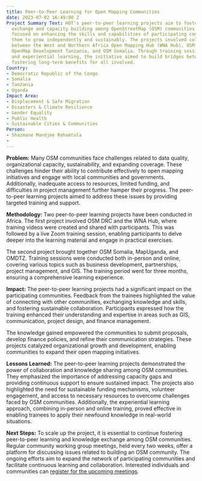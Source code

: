 ```yaml
---
title: Peer-to-Peer Learning for Open Mapping Communities
date: 2023-07-02 16:49:00 Z
Project Summary Text: HOT's peer-to-peer learning projects aim to foster knowledge
  exchange and capacity building among OpenStreetMap (OSM) communities. The initiative
  focused on enhancing the skills and capabilities of participating communities, enabling
  them to grow independently and sustainably. The projects involved collaboration
  between the West and Northern Africa Open Mapping Hub (WNA Hub), OSM DRC, MapUganda,
  OpenMap Development Tanzania, and OSM Somalia. Through training sessions, workshops,
  and experiential learning, the initiative aimed to build bridges between OSM communities,
  fostering long-term benefits for all involved.
Country:
- Democratic Republic of the Congo
- Somalia
- Tanzania
- Uganda
Impact Area:
- Displacement & Safe Migration
- Disasters & Climate Resilience
- Gender Equality
- Public Health
- Sustainable Cities & Communities
Person:
- Shazmane Mandjee Rehamtula
- 
---
```


**Problem:**
Many OSM communities face challenges related to data quality, organizational capacity, sustainability, and expanding coverage. These challenges hinder their ability to contribute effectively to open mapping initiatives and engage with local communities and governments. Additionally, inadequate access to resources, limited funding, and difficulties in project management further hamper their progress. The peer-to-peer learning projects aimed to address these issues by providing targeted training and support.

**Methodology:**
Two peer-to-peer learning projects have been conducted in  Africa. The first project involved OSM DRC and the WNA Hub, where training videos were created and shared with participants. This was followed by a live Zoom training session, enabling participants to delve deeper into the learning material and engage in practical exercises. 

The second project brought together OSM Somalia, MapUganda, and OMDTZ. Training sessions were conducted both in-person and online, covering various topics such as business development, partnerships, project management, and GIS. The training period went for three months, ensuring a comprehensive learning experience.

**Impact:**
The peer-to-peer learning projects had a significant impact on the participating communities. Feedback from the trainees highlighted the value of connecting with other communities, exchanging knowledge and skills, and fostering sustainable collaboration. Participants expressed how the training enhanced their understanding and expertise in areas such as GIS, communication, project design, and finance management. 

The knowledge gained empowered the communities to submit proposals, develop finance policies, and refine their communication strategies. These projects catalyzed organizational growth and development, enabling communities to expand their open mapping initiatives.

**Lessons Learned:**
The peer-to-peer learning projects demonstrated the power of collaboration and knowledge sharing among OSM communities. They emphasized the importance of addressing capacity gaps and providing continuous support to ensure sustained impact. The projects also highlighted the need for sustainable funding mechanisms, volunteer engagement, and access to necessary resources to overcome challenges faced by OSM communities. Additionally, the experiential learning approach, combining in-person and online training, proved effective in enabling trainees to apply their newfound knowledge in real-world situations.

**Next Steps:**
To scale up the project, it is essential to continue fostering peer-to-peer learning and knowledge exchange among OSM communities. Regular community working group meetings, held every two weeks, offer a platform for discussing issues related to building an OSM community. The ongoing efforts aim to expand the network of participating communities and facilitate continuous learning and collaboration. Interested individuals and communities can [register for the upcoming meetings](https://forms.gle/MRJ1ne7ZqaicKruR7).